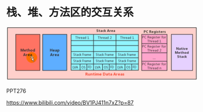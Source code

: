 # 栈、堆、方法区的交互关系

![image-20220317235359929](方法区.assets/image-20220317235359929.png)

PPT276

https://www.bilibili.com/video/BV1PJ411n7xZ?p=87